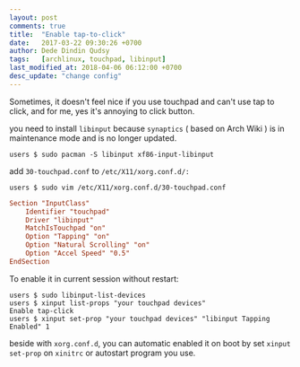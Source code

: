 ```yaml
---
layout: post
comments: true
title:  "Enable tap-to-click"
date:   2017-03-22 09:30:26 +0700
author: Dede Dindin Qudsy
tags:   [archlinux, touchpad, libinput]
last_modified_at: 2018-04-06 06:12:00 +0700
desc_update: "change config"
---
```

Sometimes, it doesn't feel nice if you use touchpad and can't use tap to click, and for me, yes it's annoying to click button.

you need to install ``libinput`` because ``synaptics`` ( based on Arch Wiki ) is in maintenance mode and is no longer updated.
```shell_session
users $ sudo pacman -S libinput xf86-input-libinput
```

add ``30-touchpad.conf`` to ``/etc/X11/xorg.conf.d/:``
```shell_session
users $ sudo vim /etc/X11/xorg.conf.d/30-touchpad.conf
```

```conf
Section "InputClass"
	Identifier "touchpad"
	Driver "libinput"
	MatchIsTouchpad "on"
	Option "Tapping" "on"
	Option "Natural Scrolling" "on"
	Option "Accel Speed" "0.5"
EndSection
```

To enable it in current session without restart:
```shell_session
users $ sudo libinput-list-devices  
users $ xinput list-props "your touchpad devices"  
Enable tap-click  
users $ xinput set-prop "your touchpad devices" "libinput Tapping Enabled" 1
```
beside with ``xorg.conf.d``, you can automatic enabled it on boot by set ``xinput set-prop`` on ``xinitrc`` or autostart program you use.
